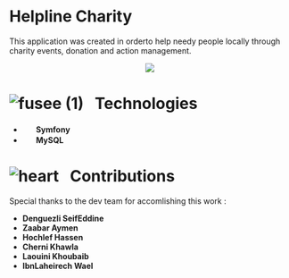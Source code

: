 # Helpline Charity
This application was created in orderto help needy people locally through charity events, donation and action management.

<p align="center">
<img src="https://user-images.githubusercontent.com/73201973/194338600-cc95e710-f094-4842-9078-fb1dfed20065.jpg" />
</p>

# ![fusee (1)](https://user-images.githubusercontent.com/73201973/155882989-1e9acd8d-9f45-4f90-927f-d93fed3870ee.png) &nbsp; Technologies
* <img src="https://user-images.githubusercontent.com/73201973/194339034-85b6f1a6-c2d5-4972-ab4c-bf8efb428011.png" width="16" height="16" />&nbsp; <b>Symfony</b>
* <img src="https://user-images.githubusercontent.com/73201973/194341596-3671586e-4ca7-41e9-b8ad-d49a0a9ab90d.png" width="16" height="16" />&nbsp; <b>MySQL</b>

# ![heart](https://user-images.githubusercontent.com/73201973/155883138-3735bee3-0b6b-449a-8e96-0fa57b15a253.png) &nbsp; Contributions
Special thanks to the dev team for accomlishing this work :
* <b>Denguezli SeifEddine</b>
* <b>Zaabar Aymen</b>
* <b>Hochlef Hassen</b>
* <b>Cherni Khawla</b>
* <b>Laouini Khoubaib</b>
* <b>IbnLaheirech Wael</b>


